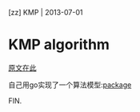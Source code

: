 [zz] KMP | 2013-07-01
# KMP algorithm

[原文在此](http://www.ruanyifeng.com/blog/2013/05/Knuth%E2%80%93Morris%E2%80%93Pratt_algorithm.html)

自己用go实现了一个算法模型:[package](https://github.com/tw4452852/alg/tree/master/kmp)

FIN.
